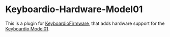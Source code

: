 # Keyboardio-Hardware-Model01

This is a plugin for [KeyboardioFirmware][fw], that adds hardware support for
the [Keyboardio Model01][kbdio:model01].

 [fw]: https://github.com/keyboardio/KeyboardioFirmware
 [kbdio:model01]: https://shop.keyboard.io/
